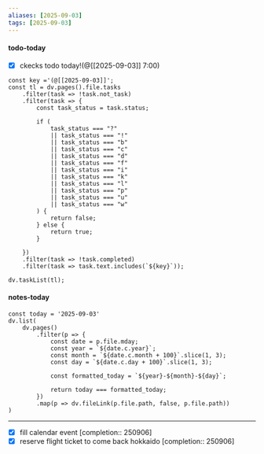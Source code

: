 ```yaml
---
aliases: [2025-09-03]
tags: [2025-09-03]
---
```


#### todo-today

- [x] ckecks todo today!(@[[2025-09-03]] 7:00)

```dataviewjs
const key ='(@[[2025-09-03]]';
const tl = dv.pages().file.tasks
	.filter(task => !task.not_task)
	.filter(task => {
		const task_status = task.status;

		if (
			task_status === "?"
			|| task_status === "!"
			|| task_status === "b"
			|| task_status === "c"
			|| task_status === "d"
			|| task_status === "f"
			|| task_status === "i"
			|| task_status === "k"
			|| task_status === "l"
			|| task_status === "p"
			|| task_status === "u"
			|| task_status === "w"
		) {
			return false;
		} else {
			return true;
		}

	})
	.filter(task => !task.completed)
	.filter(task => task.text.includes(`${key}`));

dv.taskList(tl);
```

#### notes-today

```dataviewjs
const today = '2025-09-03'
dv.list(
	dv.pages()
		.filter(p => {
			const date = p.file.mday;
			const year = `${date.c.year}`;
			const month = `${date.c.month + 100}`.slice(1, 3);
			const day = `${date.c.day + 100}`.slice(1, 3);

			const formatted_today = `${year}-${month}-${day}`;

			return today === formatted_today;
		})
		.map(p => dv.fileLink(p.file.path, false, p.file.path))
)
```

---

- [x] fill calendar event [completion:: 250906]
- [x] reserve flight ticket to come back hokkaido [completion:: 250906]